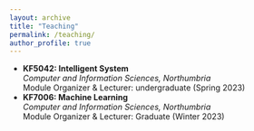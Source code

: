 ```yaml
---
layout: archive
title: "Teaching"
permalink: /teaching/
author_profile: true
---
```

* **KF5042: Intelligent System**<br/>*Computer and Information Sciences, Northumbria*<br/>Module Organizer & Lecturer: undergraduate (Spring 2023)
* **KF7006: Machine Learning**<br/>*Computer and Information Sciences, Northumbria*<br/>Module Organizer & Lecturer: Graduate (Winter 2023)


